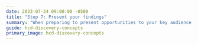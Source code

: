 ```yaml
---
date: 2023-07-24 09:00:00 -0500
title: "Step 7: Present your findings"
summary: "When preparing to present opportunities to your key audience, remember that you are taking them on a short guide through your research effort."
guide: hcd-discovery-concepts
primary_image: hcd-discovery-concepts
---
```

